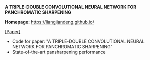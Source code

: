  **A TRIPLE-DOUBLE CONVOLUTIONAL NEURAL NETWORK FOR PANCHROMATIC SHARPENING**

**Homepage:** https://liangjiandeng.github.io/

[[Paper]](https://arxiv.org/abs/2112.02237)

- Code for paper: "A TRIPLE-DOUBLE CONVOLUTIONAL NEURAL NETWORK FOR PANCHROMATIC SHARPENING"
- State-of-the-art pansharpening performance

